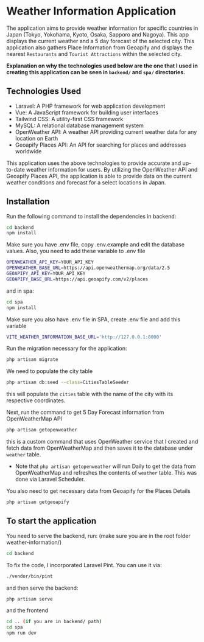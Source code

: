
# Weather Information Application

The application aims to provide weather information for specific countries in Japan (Tokyo, Yokohama, Kyoto, Osaka, Sapporo and Nagoya). This app displays the current weather and a 5 day forecast of the selected city. This application also gathers Place Information from Geoapify and displays the nearest `Restaurants` and `Tourist Attractions` within the selected city.

**Explanation on why the technologies used below are the one that I used in creating this application can be seen in `backend/` and `spa/` directories.**

## Technologies Used
- Laravel: A PHP framework for web application development
- Vue: A JavaScript framework for building user interfaces
- Tailwind CSS: A utility-first CSS framework
- MySQL: A relational database management system
- OpenWeather API: A weather API providing current weather data for any location on Earth
- Geoapify Places API: An API for searching for places and addresses worldwide

This application uses the above technologies to provide accurate and up-to-date weather information for users. By utilizing the OpenWeather API and Geoapify Places API, the application is able to provide data on the current weather conditions and forecast for a select locations in Japan.


## Installation

Run the following command to install the dependencies in backend:
```bash
cd backend
npm install
```

Make sure you have .env file, copy .env.example and edit the database values. Also, you need to add these variable to .env file
```bash
OPENWEATHER_API_KEY=YOUR_API_KEY
OPENWEATHER_BASE_URL=https://api.openweathermap.org/data/2.5
GEOAPIFY_API_KEY=YOUR_API_KEY
GEOAPIFY_BASE_URL=https://api.geoapify.com/v2/places
```

and in spa:
```bash
cd spa
npm install
```

Make sure you also have .env file in SPA, create .env file and add this variable
```bash
VITE_WEATHER_INFORMATION_BASE_URL='http://127.0.0.1:8000'
```

Run the migration necessary for the application:
```bash
php artisan migrate
```

We need to populate the city table
```bash
php artisan db:seed --class=CitiesTableSeeder
```
this will populate the `cities` table with the name of the city with its respective coordinates.

Next, run the command to get 5 Day Forecast information from OpenWeatherMap API
```bash
php artisan getopenweather
```
this is a custom command that uses OpenWeather service that I created and fetch data from OpenWeatherMap and then saves it to the database under `weather` table.
* Note that `php artisan getopenweather` will run Daily to get the data from OpenWeatherMap and refreshes the contents of `weather` table. This was done via Laravel Scheduler.

You also need to get necessary data from Geoapify for the Places Details
```bash
php artisan getgeoapify
```

## To start the application
You need to serve the backend, run: (make sure you are in the root folder weather-information/)
```bash
cd backend
```

To fix the code, I incorporated Laravel Pint. You can use it via:
```bash
./vendor/bin/pint
```
and then serve the backend:
```bash
php artisan serve
```

and the frontend
```bash
cd .. (if you are in backend/ path)
cd spa
npm run dev
```

